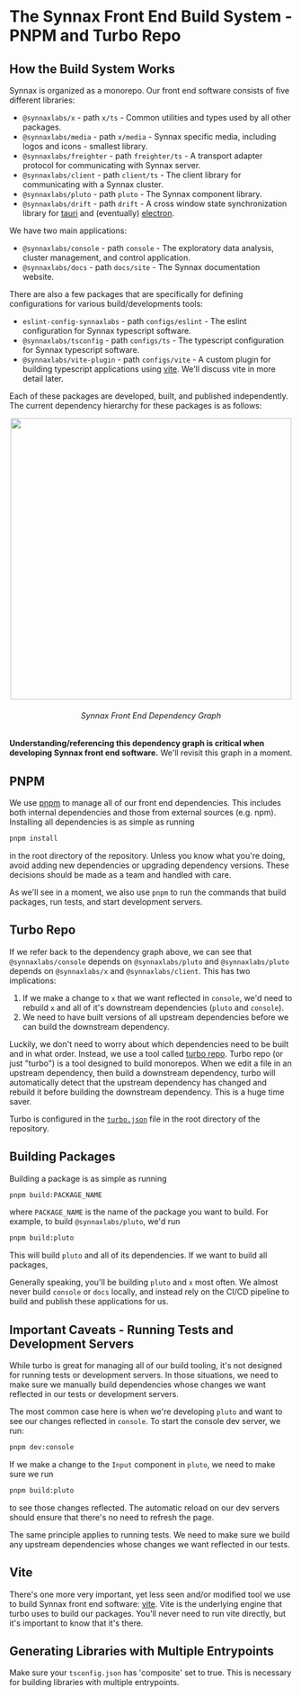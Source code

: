 # The Synnax Front End Build System - PNPM and Turbo Repo

## How the Build System Works

Synnax is organized as a monorepo. Our front end software consists of five different
libraries:

- `@synnaxlabs/x` - path `x/ts` - Common utilities and types used by all other packages.
- `@synnaxlabs/media` - path `x/media` - Synnax specific media, including logos and
  icons - smallest library.
- `@synnaxlabs/freighter` - path `freighter/ts` - A transport adapter protocol for
  communicating with Synnax server.
- `@synnaxlabs/client` - path `client/ts` - The client library for communicating with a
  Synnax cluster.
- `@synnaxlabs/pluto` - path `pluto` - The Synnax component library.
- `@synnaxlabs/drift` - path `drift` - A cross window state synchronization library for
  [tauri](https://tauri.studio/) and (eventually)
  [electron](https://www.electronjs.org/).

We have two main applications:

- `@synnaxlabs/console` - path `console` - The exploratory data analysis, cluster
  management, and control application.
- `@synnaxlabs/docs` - path `docs/site` - The Synnax documentation website.

There are also a few packages that are specifically for defining configurations for
various build/developments tools:

- `eslint-config-synnaxlabs` - path `configs/eslint` - The eslint configuration for
  Synnax typescript software.
- `@synnaxlabs/tsconfig` - path `configs/ts` - The typescript configuration for Synnax
  typescript software.
- `@synnaxlabs/vite-plugin` - path `configs/vite` - A custom plugin for building
  typescript applications using [vite](https://vitejs.dev/). We'll discuss vite in more
  detail later.

Each of these packages are developed, built, and published independently. The current
dependency hierarchy for these packages is as follows:

<p align="middle">
    <img src="./img/build/deps.png" width="500px">
    <h6 align="Middle">Synnax Front End Dependency Graph</h6>
</p>

**Understanding/referencing this dependency graph is critical when developing Synnax
front end software.** We'll revisit this graph in a moment.

## PNPM

We use [pnpm](https://pnpm.js.org/) to manage all of our front end dependencies. This
includes both internal dependencies and those from external sources (e.g. npm).
Installing all dependencies is as simple as running

```bash
pnpm install
```

in the root directory of the repository. Unless you know what you're doing, avoid adding
new dependencies or upgrading dependency versions. These decisions should be made as a
team and handled with care.

As we'll see in a moment, we also use `pnpm` to run the commands that build packages,
run tests, and start development servers.

## Turbo Repo

If we refer back to the dependency graph above, we can see that `@synnaxlabs/console`
depends on `@synnaxlabs/pluto` and `@synnaxlabs/pluto` depends on `@synnaxlabs/x` and
`@synnaxlabs/client`. This has two implications:

1. If we make a change to `x` that we want reflected in `console`, we'd need to rebuild
   `x` and all of it's downstream dependencies (`pluto` and `console`).
2. We need to have built versions of all upstream dependencies before we can build the
   downstream dependency.

Luckily, we don't need to worry about which dependencies need to be built and in what
order. Instead, we use a tool called [turbo repo](https://turbo.fyi/). Turbo repo (or
just "turbo") is a tool designed to build monorepos. When we edit a file in an upstream
dependency, then build a downstream dependency, turbo will automatically detect that the
upstream dependency has changed and rebuild it before building the downstream
dependency. This is a huge time saver.

Turbo is configured in the [`turbo.json`](../../turbo.json) file in the root directory
of the repository.

## Building Packages

Building a package is as simple as running

```bash
pnpm build:PACKAGE_NAME
```

where `PACKAGE_NAME` is the name of the package you want to build. For example, to build
`@synnaxlabs/pluto`, we'd run

```bash
pnpm build:pluto
```

This will build `pluto` and all of its dependencies. If we want to build all packages,

Generally speaking, you'll be building `pluto` and `x` most often. We almost never build
`console` or `docs` locally, and instead rely on the CI/CD pipeline to build and publish
these applications for us.

## Important Caveats - Running Tests and Development Servers

While turbo is great for managing all of our build tooling, it's not designed for
running tests or development servers. In those situations, we need to make sure we
manually build dependencies whose changes we want reflected in our tests or development
servers.

The most common case here is when we're developing `pluto` and want to see our changes
reflected in `console`. To start the console dev server, we run:

```bash
pnpm dev:console
```

If we make a change to the `Input` component in `pluto`, we need to make sure we run

```bash
pnpm build:pluto
```

to see those changes reflected. The automatic reload on our dev servers should ensure
that there's no need to refresh the page.

The same principle applies to running tests. We need to make sure we build any upstream
dependencies whose changes we want reflected in our tests.

## Vite

There's one more very important, yet less seen and/or modified tool we use to build
Synnax front end software: [vite](https://vitejs.dev/). Vite is the underlying engine
that turbo uses to build our packages. You'll never need to run vite directly, but it's
important to know that it's there.

## Generating Libraries with Multiple Entrypoints

Make sure your `tsconfig.json` has 'composite' set to true. This is necessary for
building libraries with multiple entrypoints.
